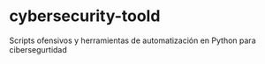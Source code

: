 # cybersecurity-toold
Scripts ofensivos y herramientas de automatización en Python para cibersegurtidad 
